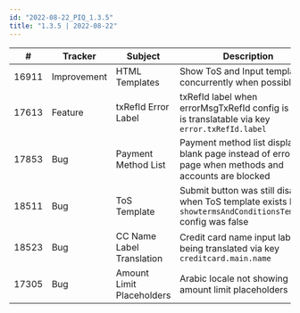 ```yaml
--- 
id: "2022-08-22_PIQ_1.3.5"
title: "1.3.5 | 2022-08-22"
---
```


| #     | Tracker     | Subject                   | Description                                                                                                     |
| ----- | ----------- | ------------------------- | --------------------------------------------------------------------------------------------------------------- |
| 16911 | Improvement | HTML Templates            | Show ToS and Input templates concurrently when possible                                                         |
| 17613 | Feature     | txRefId Error Label       | txRefId label when errorMsgTxRefId config is true is translatable via key `error.txRefId.label`                |
| 17853 | Bug         | Payment Method List       | Payment method list displayed a blank page instead of error page when methods and accounts are blocked          |
| 18511 | Bug         | ToS Template              | Submit button was still disabled when ToS template exists but `showtermsAndConditionsTemplate` config was false |
| 18523 | Bug         | CC Name Label Translation | Credit card name input label not being translated via key `creditcard.main.name`                                |
| 17305 | Bug         | Amount Limit Placeholders | Arabic locale not showing amount limit placeholders                                                             |
